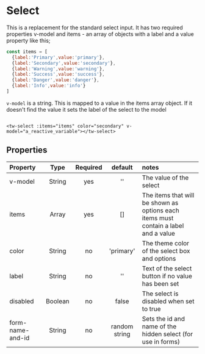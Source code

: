 # Select

This is a replacement for the standard select input. It has two required properties v-model and items - an array of objects
with a label and a value property like this;
```javascript
const items = [
  {label:'Primary',value:'primary'},
  {label:'Secondary',value:'secondary'},
  {label:'Warning',value:'warning'},
  {label:'Success',value:'success'},
  {label:'Danger',value:'danger'},
  {label:'Info',value:'info'}
]
```

`v-model` is a string. This is mapped to a value in the items array object. If it doesn't find the value it sets
the label of the select to the model

```vue

<tw-select :items="items" color="secondary" v-model="a_reactive_variable"></tw-select>

```
## Properties

| Property         |  Type   | Required |    default    | notes                                                                               |
|:-----------------|:-------:|:--------:|:-------------:|:------------------------------------------------------------------------------------|
| v-model          | String  |   yes    |      ''       | The value of the select                                                             |
| items            |  Array  |   yes    |      []       | The items that will be shown as options each items must contain a label and a value |
| color            | String  |    no    |   'primary'   | The theme color of the select box and options                                       |
| label            | String  |    no    |      ''       | Text of the select button if no value has been set                                  |
| disabled         | Boolean |    no    |     false     | The select is disabled when set to true                                             |
| form-name-and-id | String  |    no    | random string | Sets the id and name of the hidden select (for use in forms)                        |

